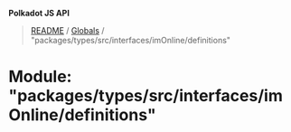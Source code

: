 **Polkadot JS API**

> [README](../README.md) / [Globals](../globals.md) / "packages/types/src/interfaces/imOnline/definitions"

# Module: "packages/types/src/interfaces/imOnline/definitions"

